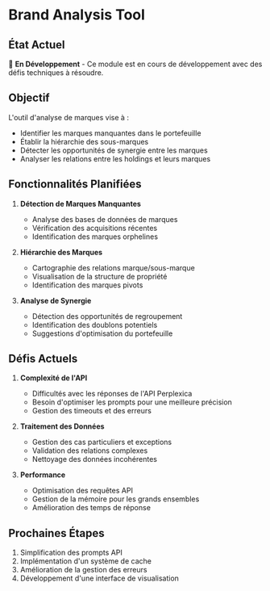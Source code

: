 # Brand Analysis Tool

## État Actuel
🔄 **En Développement** - Ce module est en cours de développement avec des défis techniques à résoudre.

## Objectif
L'outil d'analyse de marques vise à :
- Identifier les marques manquantes dans le portefeuille
- Établir la hiérarchie des sous-marques
- Détecter les opportunités de synergie entre les marques
- Analyser les relations entre les holdings et leurs marques

## Fonctionnalités Planifiées
1. **Détection de Marques Manquantes**
   - Analyse des bases de données de marques
   - Vérification des acquisitions récentes
   - Identification des marques orphelines

2. **Hiérarchie des Marques**
   - Cartographie des relations marque/sous-marque
   - Visualisation de la structure de propriété
   - Identification des marques pivots

3. **Analyse de Synergie**
   - Détection des opportunités de regroupement
   - Identification des doublons potentiels
   - Suggestions d'optimisation du portefeuille

## Défis Actuels
1. **Complexité de l'API**
   - Difficultés avec les réponses de l'API Perplexica
   - Besoin d'optimiser les prompts pour une meilleure précision
   - Gestion des timeouts et des erreurs

2. **Traitement des Données**
   - Gestion des cas particuliers et exceptions
   - Validation des relations complexes
   - Nettoyage des données incohérentes

3. **Performance**
   - Optimisation des requêtes API
   - Gestion de la mémoire pour les grands ensembles
   - Amélioration des temps de réponse

## Prochaines Étapes
1. Simplification des prompts API
2. Implémentation d'un système de cache
3. Amélioration de la gestion des erreurs
4. Développement d'une interface de visualisation 